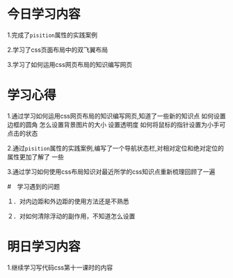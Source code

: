# 今日学习内容

1.完成了`pisition`属性的实践案例

2.学习了css页面布局中的双飞翼布局

3.学习了如何运用css网页布局的知识编写网页

# 学习心得

1.通过学习如何运用css网页布局的知识编写网页,知道了一些新的知识点 如何设置边框的圆角 怎么设置背景图片的大小 设置透明度 如何将鼠标的指针设置为小手可点击的状态

2.通过`pisition`属性的实践案例,编写了一个导航状态栏,对相对定位和绝对定位的属性更加了解了 一些

3.通过学习如何使用css布局知识对最近所学的css知识点重新梳理回顾了一遍

#　学习遇到的问题

１．对内边距和外边距的使用方法还是不熟悉

２．对如何清除浮动的副作用，不知道怎么设置

# 明日学习内容

1.继续学习写代码css第十一课时的内容